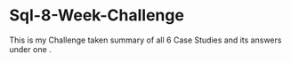 # Sql-8-Week-Challenge
This is my Challenge taken summary of all 6 Case Studies and its answers under one .
